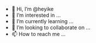 - 👋 Hi, I’m @heyike
- 👀 I’m interested in ...
- 🌱 I’m currently learning ...
- 💞️ I’m looking to collaborate on ...
- 📫 How to reach me ...

<!---
heyike/heyike is a ✨ special ✨ repository because its `README.md` (this file) appears on your GitHub profile.
You can click the Preview link to take a look at your changes.
--->
